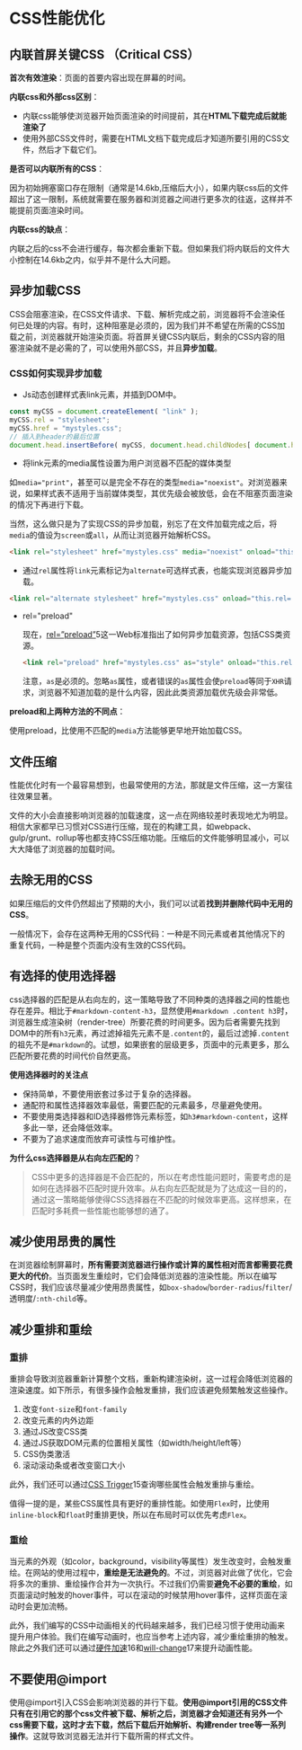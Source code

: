 # CSS性能优化

## 内联首屏关键CSS （Critical CSS）

**首次有效渲染**：页面的首要内容出现在屏幕的时间。

**内联css和外部css区别**：

* 内联css能够使浏览器开始页面渲染的时间提前，其在**HTML下载完成后就能渲染了**
* 使用外部CSS文件时，需要在HTML文档下载完成后才知道所要引用的CSS文件，然后才下载它们。

**是否可以内联所有的CSS**：

因为初始拥塞窗口存在限制（通常是14.6kb,压缩后大小），如果内联css后的文件超出了这一限制，系统就需要在服务器和浏览器之间进行更多次的往返，这样并不能提前页面渲染时间。

**内联css的缺点**：

内联之后的css不会进行缓存，每次都会重新下载。但如果我们将内联后的文件大小控制在14.6kb之内，似乎并不是什么大问题。

## 异步加载CSS

CSS会阻塞渲染，在CSS文件请求、下载、解析完成之前，浏览器将不会渲染任何已处理的内容。有时，这种阻塞是必须的，因为我们并不希望在所需的CSS加载之前，浏览器就开始渲染页面。将首屏关键CSS内联后，剩余的CSS内容的阻塞渲染就不是必需的了，可以使用外部CSS，并且**异步加载**。

### CSS如何实现异步加载

* Js动态创建样式表link元素，并插到DOM中。

```javascript
const myCSS = document.createElement( "link" );
myCSS.rel = "stylesheet";
myCSS.href = "mystyles.css";
// 插入到header的最后位置
document.head.insertBefore( myCSS, document.head.childNodes[ document.head.childNodes.length - 1 ].nextSibling );
```

* 将link元素的media属性设置为用户浏览器不匹配的媒体类型

如`media="print"`，甚至可以是完全不存在的类型`media="noexist"`。对浏览器来说，如果样式表不适用于当前媒体类型，其优先级会被放低，会在不阻塞页面渲染的情况下再进行下载。

当然，这么做只是为了实现CSS的异步加载，别忘了在文件加载完成之后，将`media`的值设为`screen`或`all`，从而让浏览器开始解析CSS。

```html
<link rel="stylesheet" href="mystyles.css" media="noexist" onload="this.media='all'">
```

* 通过`rel`属性将`link`元素标记为`alternate`可选样式表，也能实现浏览器异步加载。

```html
<link rel="alternate stylesheet" href="mystyles.css" onload="this.rel='stylesheet'">
```

* rel="preload"

  现在，[rel=”preload”](https://www.w3.org/TR/preload/)5这一Web标准指出了如何异步加载资源，包括CSS类资源。

  ```html
  <link rel="preload" href="mystyles.css" as="style" onload="this.rel='stylesheet'">
  ```

  注意，`as`是必须的。忽略`as`属性，或者错误的`as`属性会使`preload`等同于`XHR`请求，浏览器不知道加载的是什么内容，因此此类资源加载优先级会非常低。

**preload和上两种方法的不同点**：

使用preload，比使用不匹配的`media`方法能够更早地开始加载CSS。

## 文件压缩

性能优化时有一个最容易想到，也最常使用的方法，那就是文件压缩，这一方案往往效果显著。

文件的大小会直接影响浏览器的加载速度，这一点在网络较差时表现地尤为明显。相信大家都早已习惯对CSS进行压缩，现在的构建工具，如webpack、gulp/grunt、rollup等也都支持CSS压缩功能。压缩后的文件能够明显减小，可以大大降低了浏览器的加载时间。

## 去除无用的CSS

如果压缩后的文件仍然超出了预期的大小，我们可以试着**找到并删除代码中无用的CSS**。

一般情况下，会存在这两种无用的CSS代码：一种是不同元素或者其他情况下的重复代码，一种是整个页面内没有生效的CSS代码。

## 有选择的使用选择器

css选择器的匹配是从右向左的，这一策略导致了不同种类的选择器之间的性能也存在差异。相比于`#markdown-content-h3`，显然使用`#markdown .content h3`时，浏览器生成渲染树（render-tree）所要花费的时间更多。因为后者需要先找到DOM中的所有`h3`元素，再过滤掉祖先元素不是`.content`的，最后过滤掉`.content`的祖先不是`#markdown`的。试想，如果嵌套的层级更多，页面中的元素更多，那么匹配所要花费的时间代价自然更高。

**使用选择器时的关注点**

* 保持简单，不要使用嵌套过多过于复杂的选择器。
* 通配符和属性选择器效率最低，需要匹配的元素最多，尽量避免使用。
* 不要使用类选择器和ID选择器修饰元素标签，如`h3#markdown-content`，这样多此一举，还会降低效率。
* 不要为了追求速度而放弃可读性与可维护性。

**为什么css选择器是从右向左匹配的**？

> CSS中更多的选择器是不会匹配的，所以在考虑性能问题时，需要考虑的是如何在选择器不匹配时提升效率。从右向左匹配就是为了达成这一目的的，通过这一策略能够使得CSS选择器在不匹配的时候效率更高。这样想来，在匹配时多耗费一些性能也能够想的通了。

## 减少使用昂贵的属性

在浏览器绘制屏幕时，**所有需要浏览器进行操作或计算的属性相对而言都需要花费更大的代价**。当页面发生重绘时，它们会降低浏览器的渲染性能。所以在编写CSS时，我们应该尽量减少使用昂贵属性，如`box-shadow`/`border-radius`/`filter`/透明度/`:nth-child`等。

## 减少重排和重绘

### 重排

重排会导致浏览器重新计算整个文档，重新构建渲染树，这一过程会降低浏览器的渲染速度。如下所示，有很多操作会触发重排，我们应该避免频繁触发这些操作。

1. 改变`font-size`和`font-family`
2. 改变元素的内外边距
3. 通过JS改变CSS类
4. 通过JS获取DOM元素的位置相关属性（如width/height/left等）
5. CSS伪类激活
6. 滚动滚动条或者改变窗口大小

此外，我们还可以通过[CSS Trigger](https://csstriggers.com/)15查询哪些属性会触发重排与重绘。

值得一提的是，某些CSS属性具有更好的重排性能。如使用`Flex`时，比使用`inline-block`和`float`时重排更快，所以在布局时可以优先考虑`Flex`。

### 重绘

当元素的外观（如color，background，visibility等属性）发生改变时，会触发重绘。在网站的使用过程中，**重绘是无法避免的**。不过，浏览器对此做了优化，它会将多次的重排、重绘操作合并为一次执行。不过我们仍需要**避免不必要的重绘**，如页面滚动时触发的hover事件，可以在滚动的时候禁用hover事件，这样页面在滚动时会更加流畅。

此外，我们编写的CSS中动画相关的代码越来越多，我们已经习惯于使用动画来提升用户体验。我们在编写动画时，也应当参考上述内容，减少重绘重排的触发。除此之外我们还可以通过[硬件加速](https://www.sitepoint.com/introduction-to-hardware-acceleration-css-animations/)16和[will-change](https://drafts.csswg.org/css-will-change/)17来提升动画性能。

## 不要使用@import

使用@import引入CSS会影响浏览器的并行下载。**使用@import引用的CSS文件只有在引用它的那个css文件被下载、解析之后，浏览器才会知道还有另外一个css需要下载，这时才去下载，然后下载后开始解析、构建render tree等一系列操作**。这就导致浏览器无法并行下载所需的样式文件。

